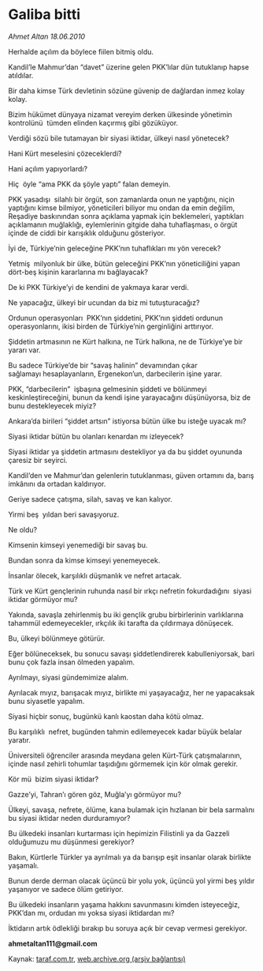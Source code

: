 # Galiba bitti

*Ahmet Altan 18.06.2010*

<div class="yazi">
<p>Herhalde açılım da böylece fiilen bitmiş oldu.</p>
<p>Kandil’le Mahmur’dan “davet” üzerine gelen PKK’lılar dün tutuklanıp hapse atıldılar.</p>
<p>Bir daha kimse Türk devletinin sözüne güvenip de dağlardan inmez kolay kolay.</p>
<p>Bizim hükümet dünyaya nizamat vereyim derken ülkesinde yönetimin kontrolünü  tümden elinden kaçırmış gibi gözüküyor.</p>
<p>Verdiği sözü bile tutamayan bir siyasi iktidar, ülkeyi nasıl yönetecek?</p>
<p>Hani Kürt meselesini çözeceklerdi?</p>
<p>Hani açılım yapıyorlardı?</p>
<p>Hiç  öyle “ama PKK da şöyle yaptı” falan demeyin.</p>
<p>PKK yasadışı  silahlı bir örgüt, son zamanlarda onun ne yaptığını, niçin yaptığını kimse bilmiyor, yöneticileri biliyor mu ondan da emin değilim, Reşadiye baskınından sonra açıklama yapmak için beklemeleri, yaptıkları açıklamanın muğlaklığı, eylemlerinin gitgide daha tuhaflaşması, o örgüt içinde de ciddi bir karışıklık olduğunu gösteriyor.</p>
<p>İyi de, Türkiye’nin geleceğine PKK’nın tuhaflıkları mı yön verecek?</p>
<p>Yetmiş  milyonluk bir ülke, bütün geleceğini PKK’nın yöneticiliğini yapan dört-beş kişinin kararlarına mı bağlayacak?</p>
<p>De ki PKK Türkiye’yi de kendini de yakmaya karar verdi.</p>
<p>Ne yapacağız, ülkeyi bir ucundan da biz mi tutuşturacağız?</p>
<p>Ordunun operasyonları  PKK’nın şiddetini, PKK’nın şiddeti ordunun operasyonlarını, ikisi birden de Türkiye’nin gerginliğini arttırıyor.</p>
<p>Şiddetin artmasının ne Kürt halkına, ne Türk halkına, ne de Türkiye’ye bir yararı var.</p>
<p>Bu sadece Türkiye’de bir “savaş halinin” devamından çıkar sağlamayı hesaplayanların, Ergenekon’un, darbecilerin işine yarar.</p>
<p>PKK, “darbecilerin”  işbaşına gelmesinin şiddeti ve bölünmeyi keskinleştireceğini, bunun da kendi işine yarayacağını düşünüyorsa, biz de bunu destekleyecek miyiz?</p>
<p>Ankara’da birileri “şiddet artsın” istiyorsa bütün ülke bu isteğe uyacak mı?</p>
<p>Siyasi iktidar bütün bu olanları kenardan mı izleyecek?</p>
<p>Siyasi iktidar ya şiddetin artmasını destekliyor ya da bu şiddet oyununda çaresiz bir seyirci.</p>
<p>Kandil’den ve Mahmur’dan gelenlerin tutuklanması, güven ortamını da, barış imkânını da ortadan kaldırıyor.</p>
<p>Geriye sadece çatışma, silah, savaş ve kan kalıyor.</p>
<p>Yirmi beş  yıldan beri savaşıyoruz.</p>
<p>Ne oldu?</p>
<p>Kimsenin kimseyi yenemediği bir savaş bu.</p>
<p>Bundan sonra da kimse kimseyi yenemeyecek.</p>
<p>İnsanlar ölecek, karşılıklı düşmanlık ve nefret artacak.</p>
<p>Türk ve Kürt gençlerinin ruhunda nasıl bir ırkçı nefretin fokurdadığını  siyasi iktidar görmüyor mu?</p>
<p>Yakında, savaşla zehirlenmiş bu iki gençlik grubu birbirlerinin varlıklarına tahammül edemeyecekler, ırkçılık iki tarafta da çıldırmaya dönüşecek.</p>
<p>Bu, ülkeyi bölünmeye götürür.</p>
<p>Eğer bölüneceksek, bu sonucu savaşı şiddetlendirerek kabulleniyorsak, bari bunu çok fazla insan ölmeden yapalım.</p>
<p>Ayrılmayı, siyasi gündemimize alalım.</p>
<p>Ayrılacak mıyız, barışacak mıyız, birlikte mi yaşayacağız, her ne yapacaksak bunu siyasetle yapalım.</p>
<p>Siyasi hiçbir sonuç, bugünkü kanlı kaostan daha kötü olmaz.</p>
<p>Bu karşılıklı  nefret, bugünden tahmin edilemeyecek kadar büyük belalar yaratır.</p>
<p>Üniversiteli öğrenciler arasında meydana gelen Kürt-Türk çatışmalarının, içinde nasıl zehirli tohumlar taşıdığını görmemek için kör olmak gerekir.</p>
<p>Kör mü  bizim siyasi iktidar?</p>
<p>Gazze’yi, Tahran’ı gören göz, Muğla’yı görmüyor mu?</p>
<p>Ülkeyi, savaşa, nefrete, ölüme, kana bulamak için hızlanan bir bela sarmalını bu siyasi iktidar neden durduramıyor?</p>
<p>Bu ülkedeki insanları kurtarması için hepimizin Filistinli ya da Gazzeli olduğumuzu mu düşünmesi gerekiyor?</p>
<p>Bakın, Kürtlerle Türkler ya ayrılmalı ya da barışıp eşit insanlar olarak birlikte yaşamalı.</p>
<p>Bunun derde derman olacak üçüncü bir yolu yok, üçüncü yol yirmi beş yıldır yaşanıyor ve sadece ölüm getiriyor.</p>
<p>Bu ülkedeki insanların yaşama hakkını savunmasını kimden isteyeceğiz, PKK’dan mı, ordudan mı yoksa siyasi iktidardan mı?</p>
<p>İktidarın artık ödlekliği bırakıp bu soruya açık bir cevap vermesi gerekiyor.</p>
<p><b>ahmetaltan111@gmail.com</b></p></div>

Kaynak: [taraf.com.tr](http://www.taraf.com.tr:80/ahmet-altan/makale-galiba-bitti.htm), [web.archive.org (arşiv bağlantısı)](http://web.archive.org/web/20100620000036/http://www.taraf.com.tr:80/ahmet-altan/makale-galiba-bitti.htm)
